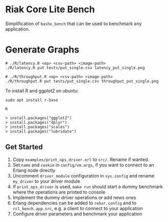 # Riak Core Lite Bench

Simplification of `basho_bench` that can be used to benchmark any application.

# Generate Graphs

```
# ./R/latency.R <op> <csv-path> <image-path>
./R/latency.R put tests/put_single.csv latency_put_single.png

# ./R/throughput.R <op> <csv-path> <image-path>
./R/throughput.R put tests/put_single.csv throughput_put_single.png
```

To install R and ggplot2 on ubuntu:

```
sudo apt install r-base

R

> install.packages("ggplot2")
> install.packages("dplyr")
> install.packages("scales")
> install.packages("lubridate")
```



## Get Started

1. Copy `examples/print_ops_driver.erl` to `src/`. Rename if wanted.
2. Set `name` and `cookie` in `config/vm.args`, if you want to connect to an Erlang node directly
3. Uncomment `driver_module` configuration in `sys.config` and rename
   `my_driver` to your driver module
4. If `print_ops_driver` is used, `make run` should start a dummy benchmark where the operations are printed to
   console
5. Implement the dummy driver operations or add news ones
6. Erlang dependencies can be added to `rebar.config` and to `rcl_bench.app.src`, e.g. a client to connect to your application
7. Configure driver parameters and benchmark your application
